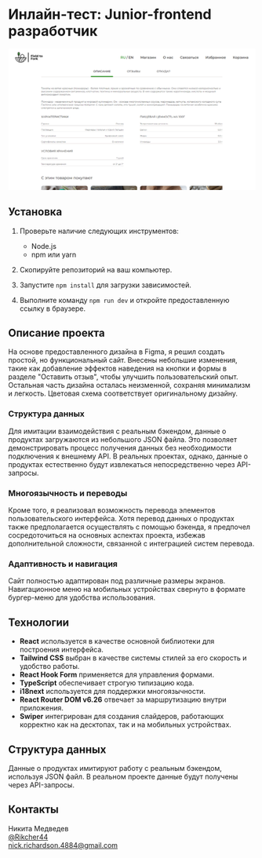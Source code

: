 # Инлайн-тест: Junior-frontend разработчик

![Project Screenshot](./public/WebsiteScreenshot.png)

## Установка

1. Проверьте наличие следующих инструментов:
   - Node.js
   - npm или yarn

2. Скопируйте репозиторий на ваш компьютер.

3. Запустите `npm install` для загрузки зависимостей.

4. Выполните команду `npm run dev` и откройте предоставленную ссылку в браузере.

## Описание проекта

На основе предоставленного дизайна в Figma, я решил создать простой, но функциональный сайт. Внесены небольшие изменения, такие как добавление эффектов наведения на кнопки и формы в разделе "Оставить отзыв", чтобы улучшить пользовательский опыт. Остальная часть дизайна осталась неизменной, сохраняя минимализм и легкость. Цветовая схема соответствует оригинальному дизайну.

### Структура данных

Для имитации взаимодействия с реальным бэкендом, данные о продуктах загружаются из небольшого JSON файла. Это позволяет демонстрировать процесс получения данных без необходимости подключения к внешнему API. В реальных проектах, однако, данные о продуктах естественно будут извлекаться непосредственно через API-запросы.

### Многоязычность и переводы

Кроме того, я реализовал возможность перевода элементов пользовательского интерфейса. Хотя перевод данных о продуктах также предполагается осуществлять с помощью бэкенда, я предпочел сосредоточиться на основных аспектах проекта, избежав дополнительной сложности, связанной с интеграцией систем перевода.


### Адаптивность и навигация

Сайт полностью адаптирован под различные размеры экранов. Навигационное меню на мобильных устройствах свернуто в формате бургер-меню для удобства использования.

## Технологии

- **React** используется в качестве основной библиотеки для построения интерфейса.
- **Tailwind CSS** выбран в качестве системы стилей за его скорость и удобство работы.
- **React Hook Form** применяется для управления формами.
- **TypeScript** обеспечивает строгую типизацию кода.
- **i18next** используется для поддержки многоязычности.
- **React Router DOM v6.26** отвечает за маршрутизацию внутри приложения.
- **Swiper** интегрирован для создания слайдеров, работающих корректно как на десктопах, так и на мобильных устройствах.

## Структура данных

Данные о продуктах имитируют работу с реальным бэкендом, используя JSON файл. В реальном проекте данные будут получены через API-запросы.

## Контакты

Никита Медведев  
[@Rikcher44](https://web.telegram.org/k/#@Rikcher44)  
nick.richardson.4884@gmail.com
